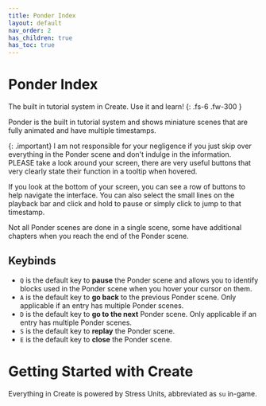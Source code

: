 ```yaml
---
title: Ponder Index
layout: default
nav_order: 2
has_children: true
has_toc: true
---
```

# Ponder Index
The built in tutorial system in Create. Use it and learn!
{: .fs-6 .fw-300 }

Ponder is the built in tutorial system and shows miniature scenes that are fully animated and have multiple timestamps.

{: .important}
I am not responsible for your negligence if you just skip over everything in the Ponder scene and don't indulge in the information.
PLEASE take a look around your screen, there are very useful buttons that very clearly state their function in a tooltip when hovered.

If you look at the bottom of your screen, you can see a row of buttons to help navigate the interface. You can also select the small lines on the playback bar and click and hold to pause or simply click to jump to that timestamp.

Not all Ponder scenes are done in a single scene, some have additional chapters when you reach the end of the Ponder scene.

## Keybinds

- `Q` is the default key to **pause** the Ponder scene and allows you to identify blocks used in the Ponder scene when you hover your cursor on them.
- `A` is the default key to **go back** to the previous Ponder scene. Only applicable if an entry has multiple Ponder scenes.
- `D` is the default key to **go to the next** Ponder scene. Only applicable if an entry has multiple Ponder scenes.
- `S` is the default key to **replay** the Ponder scene.
- `E` is the default key to **close** the Ponder scene.

# Getting Started with Create
Everything in Create is powered by Stress Units, abbreviated as `su` in-game.